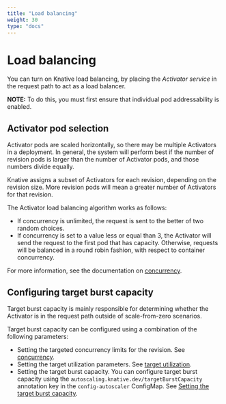 ```yaml
---
title: "Load balancing"
weight: 30
type: "docs"
---
```


# Load balancing

You can turn on Knative load balancing, by placing the _Activator service_ in the request path to act as a load balancer.

**NOTE:** To do this, you must first ensure that individual pod addressability is enabled.

## Activator pod selection

Activator pods are scaled horizontally, so there may be multiple Activators in a deployment. In general, the system will perform best if the number of revision pods is larger than the number of Activator pods, and those numbers divide equally.
<!--TODO(#2472): Add better documentation about what the activator is; explain the components of load balancing; maybe add a diagram-->

Knative assigns a subset of Activators for each revision, depending on the revision size. More revision pods will mean a greater number of Activators for that revision.

The Activator load balancing algorithm works as follows:

- If concurrency is unlimited, the request is sent to the better of two random choices.
- If concurrency is set to a value less or equal than 3, the Activator will send the request to the first pod that has capacity. Otherwise, requests will be balanced in a round robin fashion, with respect to container concurrency.

For more information, see the documentation on [concurrency](../../serving/autoscaling/concurrency).

## Configuring target burst capacity

Target burst capacity is mainly responsible for determining whether the Activator is in the request path outside of scale-from-zero scenarios.

Target burst capacity can be configured using a combination of the following parameters:

- Setting the targeted concurrency limits for the revision. See [concurrency](../../serving/autoscaling/concurrency).
- Setting the target utilization parameters. See [target utilization](../../serving/autoscaling/concurrency#target-utilization).
- Setting the target burst capacity. You can configure target burst capacity using the `autoscaling.knative.dev/targetBurstCapacity` annotation key in the `config-autoscaler` ConfigMap. See [Setting the target burst capacity](./target-burst-capacity#setting-the-target-burst-capacity).
